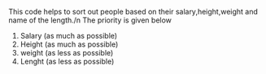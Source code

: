 This code helps to sort out people based on their salary,height,weight and name of the length./n
The priority is given below
1. Salary (as much as possible)
2. Height (as much as possible)
3. weight (as less as possible)
4. Lenght (as less as possible)
   
